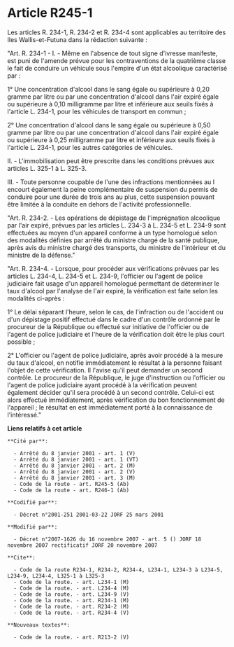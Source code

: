 # Article R245-1

Les articles R. 234-1, R. 234-2 et R. 234-4 sont applicables au territoire des Iles Wallis-et-Futuna dans la rédaction
suivante :

"Art. R. 234-1 - I. - Même en l'absence de tout signe d'ivresse manifeste, est puni de l'amende prévue pour les
contraventions de la quatrième classe le fait de conduire un véhicule sous l'empire d'un état alcoolique caractérisé par :

1° Une concentration d'alcool dans le sang égale ou supérieure à 0,20 gramme par litre ou par une concentration d'alcool dans
l'air expiré égale ou supérieure à 0,10 milligramme par litre et inférieure aux seuils fixés à l'article L. 234-1, pour les
véhicules de transport en commun ;

2° Une concentration d'alcool dans le sang égale ou supérieure à 0,50 gramme par litre ou par une concentration d'alcool dans
l'air expiré égale ou supérieure à 0,25 milligramme par litre et inférieure aux seuils fixés à l'article L. 234-1, pour les
autres catégories de véhicules.

II. - L'immobilisation peut être prescrite dans les conditions prévues aux articles L. 325-1 à L. 325-3.

III. - Toute personne coupable de l'une des infractions mentionnées au I encourt également la peine complémentaire de
suspension du permis de conduire pour une durée de trois ans au plus, cette suspension pouvant être limitée à la conduite en
dehors de l'activité professionnelle.

"Art. R. 234-2. - Les opérations de dépistage de l'imprégnation alcoolique par l'air expiré, prévues par les articles L.
234-3 à L. 234-5 et L. 234-9 sont effectuées au moyen d'un appareil conforme à un type homologué selon des modalités définies
par arrêté du ministre chargé de la santé publique, après avis du ministre chargé des transports, du ministre de l'intérieur
et du ministre de la défense."

"Art. R. 234-4. - Lorsque, pour procéder aux vérifications prévues par les articles L. 234-4, L. 234-5 et L. 234-9,
l'officier ou l'agent de police judiciaire fait usage d'un appareil homologué permettant de déterminer le taux d'alcool par
l'analyse de l'air expiré, la vérification est faite selon les modalités ci-après :

1° Le délai séparant l'heure, selon le cas, de l'infraction ou de l'accident ou d'un dépistage positif effectué dans le cadre
d'un contrôle ordonné par le procureur de la République ou effectué sur initiative de l'officier ou de l'agent de police
judiciaire et l'heure de la vérification doit être le plus court possible ;

2° L'officier ou l'agent de police judiciaire, après avoir procédé à la mesure du taux d'alcool, en notifie immédiatement le
résultat à la personne faisant l'objet de cette vérification. Il l'avise qu'il peut demander un second contrôle. Le procureur
de la République, le juge d'instruction ou l'officier ou l'agent de police judiciaire ayant procédé à la vérification peuvent
également décider qu'il sera procédé à un second contrôle. Celui-ci est alors effectué immédiatement, après vérification du
bon fonctionnement de l'appareil ; le résultat en est immédiatement porté à la connaissance de l'intéressé."

**Liens relatifs à cet article**

	**Cité par**:

	  - Arrêté du 8 janvier 2001 - art. 1 (V)
	  - Arrêté du 8 janvier 2001 - art. 1 (VT)
	  - Arrêté du 8 janvier 2001 - art. 2 (M)
	  - Arrêté du 8 janvier 2001 - art. 2 (V)
	  - Arrêté du 8 janvier 2001 - art. 3 (M)
	  - Code de la route - art. R245-5 (Ab)
	  - Code de la route - art. R246-1 (Ab)

	**Codifié par**:

	  - Décret n°2001-251 2001-03-22 JORF 25 mars 2001

	**Modifié par**:

	  - Décret n°2007-1626 du 16 novembre 2007 - art. 5 () JORF 18 novembre 2007 rectificatif JORF 20 novembre 2007

	**Cite**:

	  - Code de la route R234-1, R234-2, R234-4, L234-1, L234-3 à L234-5, L234-9, L234-4, L325-1 à L325-3
	  - Code de la route. - art. L234-1 (M)
	  - Code de la route. - art. L234-4 (M)
	  - Code de la route. - art. L234-9 (V)
	  - Code de la route. - art. R234-1 (M)
	  - Code de la route. - art. R234-2 (M)
	  - Code de la route. - art. R234-4 (V)

	**Nouveaux textes**:

	  - Code de la route. - art. R213-2 (V)
